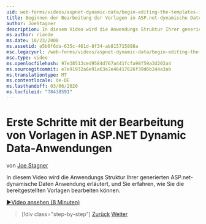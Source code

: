 ```yaml
---
uid: web-forms/videos/aspnet-dynamic-data/begin-editing-the-templates-in-aspnet-dynamic-data-applications
title: Beginnen der Bearbeitung der Vorlagen in ASP.net-dynamische Daten Anwendungen | Microsoft-Dokumentation
author: JoeStagner
description: In diesem Video wird die Anwendungs Struktur Ihrer generierten ASP.net-dynamische Daten Anwendung erläutert, und Sie erfahren, wie Sie die bereitgestellten Vorlagen bearbeiten können.
ms.author: riande
ms.date: 10/23/2008
ms.assetid: e5b0f6da-635c-461d-8f34-ab815715888a
msc.legacyurl: /web-forms/videos/aspnet-dynamic-data/begin-editing-the-templates-in-aspnet-dynamic-data-applications
msc.type: video
ms.openlocfilehash: 97e38513ced9584d767a441fcfa98f59a3d202a4
ms.sourcegitcommit: e7e91932a6e91a63e2e46417626f39d6b244a3ab
ms.translationtype: MT
ms.contentlocale: de-DE
ms.lasthandoff: 03/06/2020
ms.locfileid: "78438591"
---
```

# <a name="begin-editing-the-templates-in-aspnet-dynamic-data-applications"></a>Erste Schritte mit der Bearbeitung von Vorlagen in ASP.NET Dynamic Data-Anwendungen

von [Joe Stagner](https://github.com/JoeStagner)

In diesem Video wird die Anwendungs Struktur Ihrer generierten ASP.net-dynamische Daten Anwendung erläutert, und Sie erfahren, wie Sie die bereitgestellten Vorlagen bearbeiten können.

[&#9654;Video ansehen (8 Minuten)](https://channel9.msdn.com/Blogs/ASP-NET-Site-Videos/begin-editing-the-templates-in-aspnet-dynamic-data-applications)

> [!div class="step-by-step"]
> [Zurück](getting-started-with-dynamic-data.md)
> [Weiter](begin-modifying-dynamic-data-applications-with-url-routing.md)
